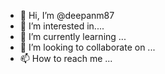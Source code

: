 - 👋 Hi, I’m @deepanm87
- 👀 I’m interested in....
- 🌱 I’m currently learning ... 
- 💞️ I’m looking to collaborate on ...
- 📫 How to reach me ...

<!---
deepanm87/deepanm87 is a ✨ special ✨ repository because its `README.md` (this file) appears on your GitHub profile.
You can click the Preview link to take a look at your changes.
--->
